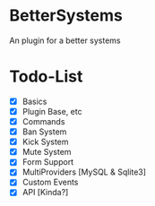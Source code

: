 # BetterSystems
An plugin for a better systems
# Todo-List
- [X] Basics
- [X] Plugin Base, etc
- [X] Commands
- [X] Ban System
- [X] Kick System
- [X] Mute System   
- [X] Form Support
- [X] MultiProviders [MySQL & Sqlite3]
- [X] Custom Events
- [X] API [Kinda?]
